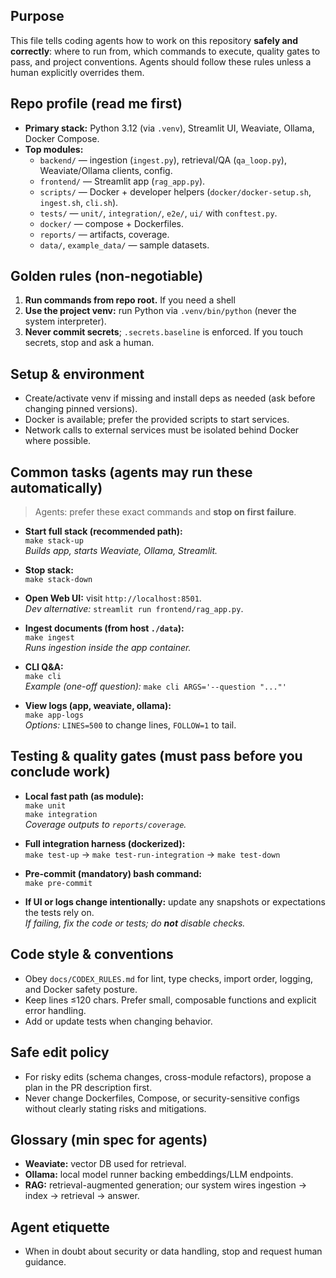 ## Purpose  
This file tells coding agents how to work on this repository **safely and correctly**: where to run from, which
commands to execute, quality gates to pass, and project conventions. Agents should follow these rules unless a human
explicitly overrides them.

## Repo profile (read me first)  
- **Primary stack:** Python 3.12 (via `.venv`), Streamlit UI, Weaviate, Ollama, Docker Compose.  
- **Top modules:**  
  - `backend/` — ingestion (`ingest.py`), retrieval/QA (`qa_loop.py`), Weaviate/Ollama clients, config.  
  - `frontend/` — Streamlit app (`rag_app.py`).  
  - `scripts/` — Docker + developer helpers (`docker/docker-setup.sh`, `ingest.sh`, `cli.sh`).  
  - `tests/` — `unit/`, `integration/`, `e2e/`, `ui/` with `conftest.py`.  
  - `docker/` — compose + Dockerfiles.  
  - `reports/` — artifacts, coverage.  
  - `data/`, `example_data/` — sample datasets.

## Golden rules (non-negotiable)  
1) **Run commands from repo root.** If you need a shell 
2) **Use the project venv:** run Python via `.venv/bin/python` (never the system interpreter).  
3) **Never commit secrets**; `.secrets.baseline` is enforced. If you touch secrets, stop and ask a human.  

## Setup & environment  
- Create/activate venv if missing and install deps as needed (ask before changing pinned versions).  
- Docker is available; prefer the provided scripts to start services.  
- Network calls to external services must be isolated behind Docker where possible.

## Common tasks (agents may run these automatically)  
> Agents: prefer these exact commands and **stop on first failure**.

- **Start full stack (recommended path):**  
  `make stack-up`  
  _Builds app, starts Weaviate, Ollama, Streamlit._

- **Stop stack:**  
  `make stack-down`

- **Open Web UI:** visit `http://localhost:8501`.  
  _Dev alternative:_ `streamlit run frontend/rag_app.py`.

- **Ingest documents (from host `./data`):**  
  `make ingest`  
  _Runs ingestion inside the app container._

- **CLI Q&A:**  
  `make cli`  
  _Example (one-off question):_ `make cli ARGS='--question "..."'`

- **View logs (app, weaviate, ollama):**  
  `make app-logs`  
  _Options:_ `LINES=500` to change lines, `FOLLOW=1` to tail.

## Testing & quality gates (must pass before you conclude work)  
- **Local fast path (as module):**  
  `make unit`  
  `make integration`  
  _Coverage outputs to `reports/coverage`._

- **Full integration harness (dockerized):**  
  `make test-up` → `make test-run-integration` → `make test-down`

- **Pre-commit (mandatory) bash command:**  
  `make pre-commit`

- **If UI or logs change intentionally:** update any snapshots or expectations the tests rely on.  
  _If failing, fix the code or tests; do **not** disable checks._

## Code style & conventions  
- Obey `docs/CODEX_RULES.md` for lint, type checks, import order, logging, and Docker safety posture.  
- Keep lines ≤120 chars. Prefer small, composable functions and explicit error handling.  
- Add or update tests when changing behavior.

## Safe edit policy  
- For risky edits (schema changes, cross-module refactors), propose a plan in the PR description first.  
- Never change Dockerfiles, Compose, or security-sensitive configs without clearly stating risks and mitigations.  

## Glossary (min spec for agents)  
- **Weaviate:** vector DB used for retrieval.  
- **Ollama:** local model runner backing embeddings/LLM endpoints.  
- **RAG:** retrieval-augmented generation; our system wires ingestion → index → retrieval → answer.

## Agent etiquette  
- When in doubt about security or data handling, stop and request human guidance.
